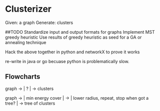 Clusterizer
==========

Given: a graph 
Generate: clusters

##TODO
Standardize input and output formats for graphs
Implement MST greedy heuristic
Use results of greedy heuristic as seed for a GA or annealing technique

Hack the above together in python and networkX to prove it works

re-write in java or go becuase python is problematically slow.


## Flowcharts

graph -> |   ?    | ->  clusters


graph -> |  min energy cover  | -> |  lower radius, repeat, stop when got a tree? | ->  tree of clusters

        
         
         
